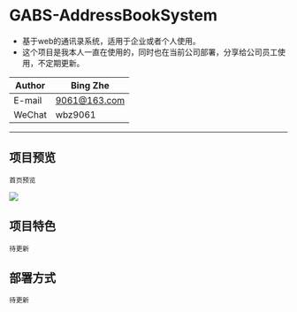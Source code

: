 # GABS-AddressBookSystem
* 基于web的通讯录系统，适用于企业或者个人使用。
* 这个项目是我本人一直在使用的，同时也在当前公司部署，分享给公司员工使用，不定期更新。

|Author|Bing Zhe|
|---|---
|E-mail|9061@163.com
|WeChat|wbz9061

****

## 项目预览
    首页预览
![](https://github.com/manier13579/GABS-AddressBookSystem/tree/master/images/readme1.png)  
    
## 项目特色
    待更新
    
## 部署方式
    待更新
